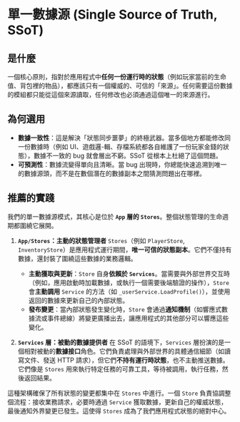 # 單一數據源 (Single Source of Truth, SSoT)

## 是什麼

一個核心原則，指對於應用程式中**任何一份運行時的狀態**（例如玩家當前的生命值、背包裡的物品），都應該只有一個權威的、可信的「來源」。任何需要這份數據的模組都只能從這個來源讀取，任何修改也必須通過這個唯一的來源進行。

## 為何選用

*   **數據一致性**：這是解決「狀態同步噩夢」的終極武器。當多個地方都能修改同一份數據時（例如 UI、遊戲邏-輯、存檔系統都各自維護了一份玩家金錢的狀態），數據不一致的 bug 就會層出不窮。SSoT 從根本上杜絕了這個問題。
*   **可預測性**：數據流變得單向且清晰。當 bug 出現時，你總能快速追溯到唯一的數據源頭，而不是在數個潛在的數據副本之間猜測問題出在哪裡。

## 推薦的實踐

我們的單一數據源模式，其核心是位於 **`App` 層的 `Stores`**。整個狀態管理的生命週期都圍繞它展開。

1.  **`App/Stores`：主動的狀態管理者**
    `Stores`（例如 `PlayerStore`, `InventoryStore`）是應用程式運行期間，**唯一可信的狀態副本**。它們不僅持有數據，還封裝了圍繞這些數據的業務邏輯。
    *   **主動獲取與更新**：`Store` 自身**依賴於 `Services`**。當需要與外部世界交互時（例如，應用啟動時加載數據，或執行一個需要後端驗證的操作），`Store` 會**主動調用** `Service` 的方法（如 `_userService.LoadProfile()`），並使用返回的數據來更新自己的內部狀態。
    *   **發布變更**：當內部狀態發生變化時，`Store` 會通過**通知機制**（如響應式數據流或事件總線）將變更廣播出去，讓應用程式的其他部分可以響應這些變化。

2.  **`Services` 層：被動的數據提供者**
    在 SSoT 的語境下，`Services` 層扮演的是一個相對被動的**數據接口**角色。它們負責處理與外部世界的具體通信細節（如讀寫文件、發送 HTTP 請求），但它們**不持有運行時狀態**，也不主動推送數據。它們像是 `Stores` 用來執行特定任務的可靠工具，等待被調用，執行任務，然後返回結果。

這種架構確保了所有狀態的變更都集中在 `Stores` 中進行。一個 `Store` 負責協調整個流程：接收業務請求，必要時通過 `Service` 獲取數據，更新自己的權威狀態，最後通知外界變更已發生。這使得 `Stores` 成為了我們應用程式狀態的絕對中心。
